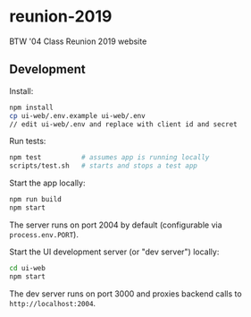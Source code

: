 # reunion-2019

BTW '04 Class Reunion 2019 website

## Development

Install:

```bash
npm install
cp ui-web/.env.example ui-web/.env
// edit ui-web/.env and replace with client id and secret
```

Run tests:

```bash
npm test          # assumes app is running locally
scripts/test.sh   # starts and stops a test app
```

Start the app locally:

```bash
npm run build
npm start
```

The server runs on port 2004 by default (configurable via `process.env.PORT`).

Start the UI development server (or "dev server") locally:

```bash
cd ui-web
npm start
```

The dev server runs on port 3000 and proxies backend calls to `http://localhost:2004`.
